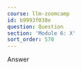 ```yaml
---
course: llm-zoomcamp
id: b9993f038e
question: Question
section: 'Module 6: X'
sort_order: 570
---
```


Answer

